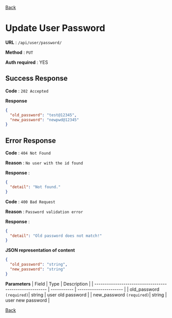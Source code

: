 [Back](../README.md)

# Update User Password

**URL** : `/api/user/password/`

**Method** : `PUT`

**Auth required** : YES

## Success Response

**Code** : `202 Accepted`

**Response**

```json
{
  "old_password": "test@12345",
  "new_password": "newpwd@12345"
}
```

## Error Response

**Code** : `404 Not Found`

**Reason** : `No user with the id found`

**Response** :

```json
{
  "detail": "Not found."
}
```

**Code** : `400 Bad Request`

**Reason** : `Password validation error`

**Response** :

```json
{
  "detail": "Old password does not match!"
}
```

**JSON representation of content**

```json
{
  "old_password": "string",
  "new_password": "string"
}
```

**Parameters**
| Field | Type | Description |
| ------------------------------------------------------- | ----------- | ---------------------- |
| old_password `(required)`| string | user old password |
| new_password `(required)`| string | user new password |

[Back](../README.md)

